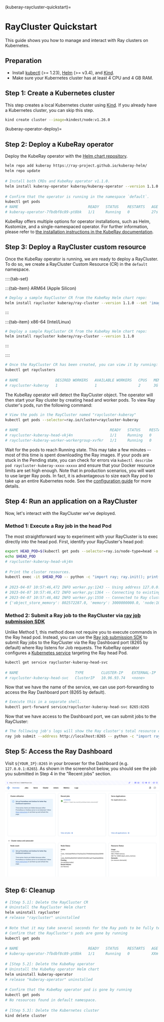 (kuberay-raycluster-quickstart)=

# RayCluster Quickstart

This guide shows you how to manage and interact with Ray clusters on Kubernetes.

## Preparation

* Install [kubectl](https://kubernetes.io/docs/tasks/tools/#kubectl) (>= 1.23), [Helm](https://helm.sh/docs/intro/install/) (>= v3.4), and [Kind](https://kind.sigs.k8s.io/docs/user/quick-start/#installation).
* Make sure your Kubernetes cluster has at least 4 CPU and 4 GB RAM.

## Step 1: Create a Kubernetes cluster

This step creates a local Kubernetes cluster using [Kind](https://kind.sigs.k8s.io/). If you already have a Kubernetes cluster, you can skip this step.

```sh
kind create cluster --image=kindest/node:v1.26.0
```

(kuberay-operator-deploy)=
## Step 2: Deploy a KubeRay operator

Deploy the KubeRay operator with the [Helm chart repository](https://github.com/ray-project/kuberay-helm).

```sh
helm repo add kuberay https://ray-project.github.io/kuberay-helm/
helm repo update

# Install both CRDs and KubeRay operator v1.1.0.
helm install kuberay-operator kuberay/kuberay-operator --version 1.1.0

# Confirm that the operator is running in the namespace `default`.
kubectl get pods
# NAME                                READY   STATUS    RESTARTS   AGE
# kuberay-operator-7fbdbf8c89-pt8bk   1/1     Running   0          27s
```

KubeRay offers multiple options for operator installations, such as Helm, Kustomize, and a single-namespaced operator. For further information, please refer to [the installation instructions in the KubeRay documentation](https://ray-project.github.io/kuberay/deploy/installation/).

## Step 3: Deploy a RayCluster custom resource

Once the KubeRay operator is running, we are ready to deploy a RayCluster. To do so, we create a RayCluster Custom Resource (CR) in the `default` namespace.

  ::::{tab-set}

  :::{tab-item} ARM64 (Apple Silicon)
  ```sh
  # Deploy a sample RayCluster CR from the KubeRay Helm chart repo:
  helm install raycluster kuberay/ray-cluster --version 1.1.0 --set 'image.tag=2.9.0-aarch64'
  ```
  :::

  :::{tab-item} x86-64 (Intel/Linux)
  ```sh
  # Deploy a sample RayCluster CR from the KubeRay Helm chart repo:
  helm install raycluster kuberay/ray-cluster --version 1.1.0
  ```
  :::

  ::::


```sh
# Once the RayCluster CR has been created, you can view it by running:
kubectl get rayclusters

# NAME                 DESIRED WORKERS   AVAILABLE WORKERS   CPUS   MEMORY   GPUS   STATUS   AGE
# raycluster-kuberay   1                 1                   2      3G       0      ready    95s
```

The KubeRay operator will detect the RayCluster object. The operator will then start your Ray cluster by creating head and worker pods. To view Ray cluster's pods, run the following command:

```sh
# View the pods in the RayCluster named "raycluster-kuberay"
kubectl get pods --selector=ray.io/cluster=raycluster-kuberay

# NAME                                          READY   STATUS    RESTARTS   AGE
# raycluster-kuberay-head-vkj4n                 1/1     Running   0          XXs
# raycluster-kuberay-worker-workergroup-xvfkr   1/1     Running   0          XXs
```

Wait for the pods to reach Running state. This may take a few minutes -- most of this time is spent downloading the Ray images.
If your pods are stuck in the Pending state, you can check for errors via `kubectl describe pod raycluster-kuberay-xxxx-xxxxx` and ensure that your Docker resource limits are set high enough.
Note that in production scenarios, you will want to use larger Ray pods. In fact, it is advantageous to size each Ray pod to take up an entire Kubernetes node. See the [configuration guide](kuberay-config) for more details.

## Step 4: Run an application on a RayCluster

Now, let's interact with the RayCluster we've deployed. 

### Method 1: Execute a Ray job in the head Pod

The most straightforward way to experiment with your RayCluster is to exec directly into the head pod.
First, identify your RayCluster's head pod:

```sh
export HEAD_POD=$(kubectl get pods --selector=ray.io/node-type=head -o custom-columns=POD:metadata.name --no-headers)
echo $HEAD_POD
# raycluster-kuberay-head-vkj4n

# Print the cluster resources.
kubectl exec -it $HEAD_POD -- python -c "import ray; ray.init(); print(ray.cluster_resources())"

# 2023-04-07 10:57:46,472 INFO worker.py:1243 -- Using address 127.0.0.1:6379 set in the environment variable RAY_ADDRESS
# 2023-04-07 10:57:46,472 INFO worker.py:1364 -- Connecting to existing Ray cluster at address: 10.244.0.6:6379...
# 2023-04-07 10:57:46,482 INFO worker.py:1550 -- Connected to Ray cluster. View the dashboard at http://10.244.0.6:8265 
# {'object_store_memory': 802572287.0, 'memory': 3000000000.0, 'node:10.244.0.6': 1.0, 'CPU': 2.0, 'node:10.244.0.7': 1.0}
```

### Method 2: Submit a Ray job to the RayCluster via [ray job submission SDK](jobs-quickstart)

Unlike Method 1, this method does not require you to execute commands in the Ray head pod.
Instead, you can use the [Ray job submission SDK](jobs-quickstart) to submit Ray jobs to the RayCluster via the Ray Dashboard port (8265 by default) where Ray listens for Job requests.
The KubeRay operator configures a [Kubernetes service](https://kubernetes.io/docs/concepts/services-networking/service/) targeting the Ray head Pod.

```sh
kubectl get service raycluster-kuberay-head-svc

# NAME                          TYPE        CLUSTER-IP    EXTERNAL-IP   PORT(S)                                         AGE
# raycluster-kuberay-head-svc   ClusterIP   10.96.93.74   <none>        8265/TCP,8080/TCP,8000/TCP,10001/TCP,6379/TCP   15m
```

Now that we have the name of the service, we can use port-forwarding to access the Ray Dashboard port (8265 by default).

```sh
# Execute this in a separate shell.
kubectl port-forward service/raycluster-kuberay-head-svc 8265:8265
```

Now that we have access to the Dashboard port, we can submit jobs to the RayCluster:

```sh
# The following job's logs will show the Ray cluster's total resource capacity, including 2 CPUs.
ray job submit --address http://localhost:8265 -- python -c "import ray; ray.init(); print(ray.cluster_resources())"
```

## Step 5: Access the Ray Dashboard

Visit `${YOUR_IP}:8265` in your browser for the Dashboard (e.g. `127.0.0.1:8265`).
As shown in the screenshot below, you should see the job you submitted in Step 4 in the "Recent jobs" section.

![Ray Dashboard](../images/ray-dashboard.png)

## Step 6: Cleanup

```sh
# [Step 5.1]: Delete the RayCluster CR
# Uninstall the RayCluster Helm chart
helm uninstall raycluster
# release "raycluster" uninstalled

# Note that it may take several seconds for the Ray pods to be fully terminated.
# Confirm that the RayCluster's pods are gone by running
kubectl get pods

# NAME                                READY   STATUS    RESTARTS   AGE
# kuberay-operator-7fbdbf8c89-pt8bk   1/1     Running   0          XXm

# [Step 5.2]: Delete the KubeRay operator
# Uninstall the KubeRay operator Helm chart
helm uninstall kuberay-operator
# release "kuberay-operator" uninstalled

# Confirm that the KubeRay operator pod is gone by running
kubectl get pods
# No resources found in default namespace.

# [Step 5.3]: Delete the Kubernetes cluster
kind delete cluster
```
